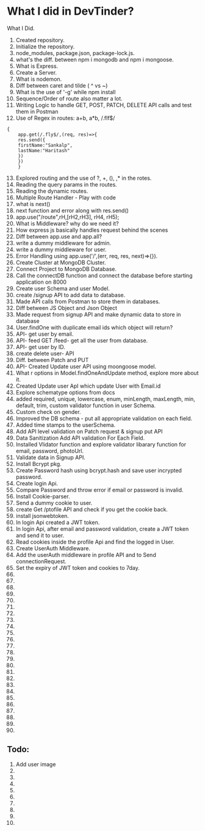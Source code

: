 # What I did in DevTinder?

What I Did.

1. Created repository.
2. Initialize the repository.
3. node_modules, package.json, package-lock.js.
4. what's the diff. between npm i mongodb and npm i mongoose.
5. What is Express.
6. Create a Server.
7. What is nodemon.
8. Diff between caret and tilde ( ^ vs ~)
9. What is the use of '-g' while npm install
10. Sequence/Order of route also matter a lot.
11. Writing Logic to handle GET, POST, PATCH, DELETE API calls and test them in Postman
12. Use of Regex in routes: a+b, a\*b, /.flf$/

```
{
    app.get(/.fly$/,(req, res)=>{
    res.send({
    firstName:"Sankalp",
    lastName:"Haritash"
    })
    })
    }
```

13. Explored routing and the use of ?, +, (), \,\* in the rotes.
14. Reading the query params in the routes.
15. Reading the dynamic routes.
16. Multiple Route Handler - Play with code
17. what is next()
18. next function and error along with res.send()
19. app.use("/route",rH,[rH2,rH3], rH4, rH5);
20. What is Middleware? why do we need it?
21. How express js basically handles request behind the scenes
22. Diff between app.use and app.all?
23. write a dummy middleware for admin.
24. write a dummy middleware for user.
25. Error Handling using app.use('/',(err, req, res, next)=>{}).
26. Create Cluster at MongoDB Cluster.
27. Connect Project to MongoDB Database.
28. Call the connectDB function and connect the database before starting application on 8000
29. Create user Schema and user Model.
30. create /signup API to add data to database.
31. Made API calls from Postman to store them in databases.
32. Diff between JS Object and Json Object
33. Made request from signup API and make dynamic data to store in database
34. User.findOne with duplicate email ids which object will return?
35. API- get user by email.
36. API- feed GET /feed- get all the user from database.
37. API- get user by ID.
38. create delete user- API
39. Diff. between Patch and PUT
40. API- Created Update user API using moongoose model.
41. What r options in Model.findOneAndUpdate method, explore more about it.
42. Created Update user ApI which update User with Email.id
43. Explore schematype options from docs
44. added required, unique, lowercase, enum, minLength, maxLength, min, default, trim, custom validator function in user Schema.
45. Custom check on gender.
46. Improved the DB schema - put all appropriate validation on each field.
47. Added time stamps to the userSchema.
48. Add API level validation on Patch request & signup put API
49. Data Sanitization Add API validation For Each Field.
50. Installed Vlidator function and explore validator libarary function for email, password, photoUrl.
51. Validate data in Signup API.
52. Install Bcrypt pkg.
53. Create Password hash using bcrypt.hash and save user incrypted password.
54. Create login Api.
55. Compare Password and throw error if email or password is invalid.
56. Install Cookie-parser.
57. Send a dummy cookie to user.
58. create Get /ptofile API and check if you get the cookie back.
59. install jsonwebtoken.
60. In login Api created a JWT token.
61. In login Api, after email and password validation, create a JWT token and send it to user.
62. Read cookies inside the profile Api and find the logged in User.
63. Create UserAuth Middleware.
64. Add the userAuth middleware in profile API and to Send connectionRequest.
65. Set the expiry of JWT token and cookies to 7day.
66.
67.
68.
69.
70.
71.
72.
73.
74.
75.
76.
77.
78.
79.
80.
81.
82.
83.
84.
85.
86.
87.
88.
89.
90.

## Todo:

1. Add user image
2.
3.
4.
5.
6.
7.
8.
9.
10.
